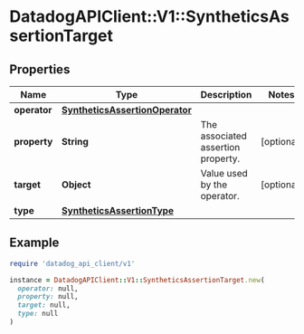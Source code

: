 # DatadogAPIClient::V1::SyntheticsAssertionTarget

## Properties

| Name | Type | Description | Notes |
| ---- | ---- | ----------- | ----- |
| **operator** | [**SyntheticsAssertionOperator**](SyntheticsAssertionOperator.md) |  |  |
| **property** | **String** | The associated assertion property. | [optional] |
| **target** | **Object** | Value used by the operator. | [optional] |
| **type** | [**SyntheticsAssertionType**](SyntheticsAssertionType.md) |  |  |

## Example

```ruby
require 'datadog_api_client/v1'

instance = DatadogAPIClient::V1::SyntheticsAssertionTarget.new(
  operator: null,
  property: null,
  target: null,
  type: null
)
```

